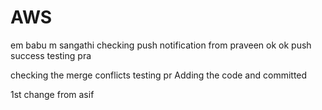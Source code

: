 # AWS
em babu m sangathi
checking push notification from praveen
ok ok
push success
testing pra

checking the merge conflicts
testing pr
Adding the code and committed

1st change from asif
